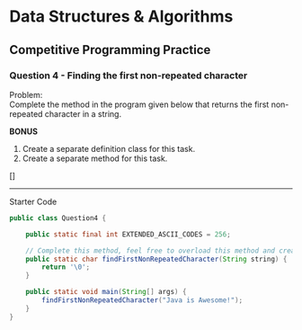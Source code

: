 # Data Structures & Algorithms

## Competitive Programming Practice

### Question 4 - Finding the first non-repeated character

Problem:  
Complete the method in the program given below that returns the first non-repeated character in a string.

**BONUS**

1. Create a separate definition class for this task.
2. Create a separate method for this task.

[]

---

Starter Code

```java
public class Question4 {

    public static final int EXTENDED_ASCII_CODES = 256;

    // Complete this method, feel free to overload this method and create an alternate approach for the solution
    public static char findFirstNonRepeatedCharacter(String string) {
        return '\0';
    }

    public static void main(String[] args) {
        findFirstNonRepeatedCharacter("Java is Awesome!");
    }
}

```